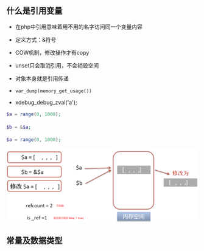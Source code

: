 ## 什么是引用变量

* 在php中引用意味着用不用的名字访问同一个变量内容

* 定义方式：&符号

* COW机制，修改操作才有copy

* unset只会取消引用，不会销毁空间

* 对象本身就是引用传递

* `var_dump(memory_get_usage())`

* xdebug\_debug\_zval\('a'\);

```php
$a = range(0, 1000);

$b = &$a;

$a = range(0, 1000);
```

![](/assets/360截图18430707394954.png)

## 常量及数据类型



